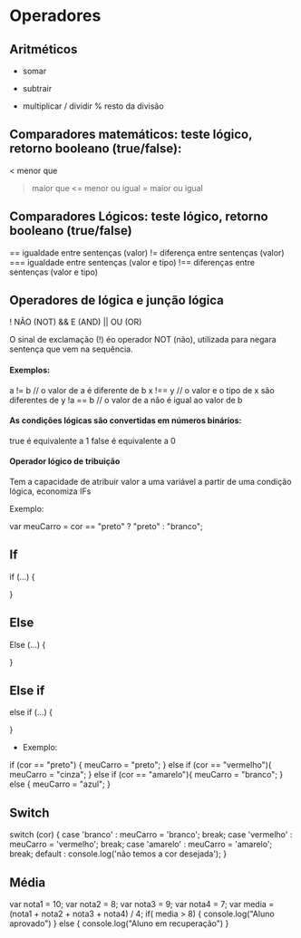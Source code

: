 
# Operadores

## Aritméticos
+ somar
- subtrair
* multiplicar
/ dividir
% resto da divisão

## Comparadores matemáticos: teste lógico, retorno booleano (true/false):
<   menor que
>   maior que
<=  menor ou igual
>=  maior ou igual

## Comparadores Lógicos: teste lógico, retorno booleano (true/false)
==     igualdade entre sentenças  (valor)
!=     diferença entre sentenças  (valor)
===    igualdade entre sentenças  (valor e tipo)
!==   diferenças entre sentenças  (valor e tipo)

## Operadores de lógica e junção lógica
!    NÃO (NOT)
&&   E (AND)
||   OU (OR)


O sinal de exclamação (!) éo operador NOT (não), utilizada para negara sentença que vem
na sequência.

#### Exemplos:
a != b      // o valor de a é diferente de b
x !== y     // o valor e o tipo de x são diferentes de y
!a == b     // o valor de a não é igual ao valor de b


#### As condições lógicas são convertidas em números binários:
true é equivalente a 1 
false é equivalente a 0

#### Operador lógico de tribuição

Tem a capacidade de atribuir valor a uma variável a partir de uma condição lógica,
economiza IFs

Exemplo:

var meuCarro = cor == "preto" ? "preto" : "branco";

## If
if (...) {

}

## Else
Else (...) {

}

## Else if
else if (...) {

}

* Exemplo:

if (cor == "preto") {
    meuCarro = "preto";
} else if (cor == "vermelho"){
    meuCarro = "cinza";
} else if (cor == "amarelo"){
    meuCarro = "branco";
} else {
    meuCarro = "azul";
}

## Switch

switch (cor) {
    case 'branco' :
        meuCarro = 'branco';
        break;
    case 'vermelho' :
        meuCarro = 'vermelho';
        break; 
    case 'amarelo' :
        meuCarro = 'amarelo';
        break;
    default :
        console.log('não temos a cor desejada');
}


## Média

var nota1 = 10;
var nota2 = 8;
var nota3 = 9;
var nota4 = 7;
var media = (nota1 + nota2 + nota3 + nota4) / 4;
if( media > 8) {
    console.log("Aluno aprovado")
} else {
    console.log("Aluno em recuperação")
}